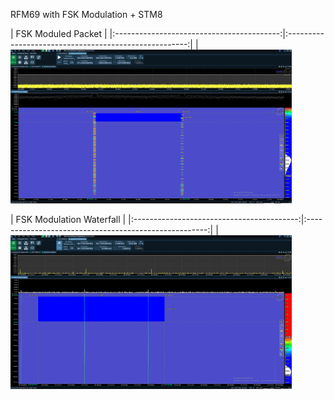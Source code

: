 RFM69 with FSK Modulation + STM8




|                                   FSK Moduled Packet                                              |
|:-----------------------------------------:|:-----------------------------------------------------:|
| <img src="./images/packet.png" alt="Input image" width="450"/> 


|                                   FSK Modulation Waterfall                                        |
|:-----------------------------------------:|:-----------------------------------------------------:|
| <img src="./images/waterfall.png" alt="Input image" width="450"/> 







